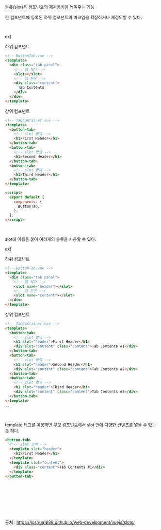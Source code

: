 # <slot>

슬롯(slot)은 컴포넌트의 재사용성을 높여주는 기능

한 컴포넌트에 등록된 하위 컴포넌트의 마크업을 확장하거나 재정의할 수 있다.

<br>

ex)

하위 컴포넌트

```html
<!-- ButtonTab.vue -->
<template>
  <div class="tab panel">
    <!-- 탭 헤더 -->
    <slot></slot>
    <!-- 탭 본문 -->
    <div class="content">
      Tab Contents
    </div>
  </div>
</template>
```

상위 컴포넌트

```html
<!-- TabContainer.vue -->
<template>
  <button-tab>
    <!-- slot 영역 -->
    <h1>First Header</h1>
  </button-tab>
  <button-tab>
    <!-- slot 영역 -->
    <h1>Second Header</h1>
  </button-tab>
  <button-tab>
    <!-- slot 영역 -->
    <h1>Third Header</h1>
  </button-tab>
</template>

<script>
  export default {
    components: {
      ButtonTab,
    },
  };
</script>
```

<br>

slot에 이름을 붙여 여러개의 슬롯을 사용할 수 있다.

ex)

하위 컴포넌트

```html
<!-- ButtonTab.vue -->
<template>
  <div class="tab panel">
    <!-- 탭 헤더 -->
    <slot name="header"></slot>
    <!-- 탭 본문 -->
    <slot name="content"></slot>
  </div>
</template>
```

상위 컴포넌트

```html
<!-- TabContainer.vue -->
<template>
  <button-tab>
    <!-- slot 영역 -->
    <h1 slot="header">First Header</h1>
    <div slot="content" class="content">Tab Contents #1</div>
  </button-tab>
  <button-tab>
    <!-- slot 영역 -->
    <h1 slot="header">Second Header</h1>
    <div slot="content" class="content">Tab Contents #2</div>
  </button-tab>
  <button-tab>
    <!-- slot 영역 -->
    <h1 slot="header">Third Header</h1>
    <div slot="content" class="content">Tab Contents #3</div>
  </button-tab>
</template>
..
```

<br>

template 태그를 이용하면 부모 컴포넌트에서 slot 안에
다양한 컨텐츠를 넣을 수 있는 듯 하다.

```html
<button-tab>
  <!-- slot 영역 -->
  <template slot="header">
    <h1>First Header</h1>
  </template>
  <template slot="content">
    <div class="content">Tab Contents #1</div>
  </template>
</button-tab>
```

<br><br><br><br><br><br><br>
출처 : https://joshua1988.github.io/web-development/vuejs/slots/
